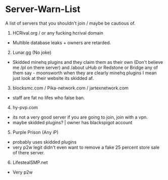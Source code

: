 # Server-Warn-List
A list of servers that you shouldn't join / maybe be cautious of.

1. HCRival.org / or any fucking hcrival domain
- Multible database leaks + owners are retarded.

2. Lunar.gg (No joke)
- Skidded minehq plugins and they claim them as their own (Don't believe me /pl on there server) and /about uHub or Redstone or Bridge any of them say - moonsworth when they are clearly minehq plugins I mean just look at their website its skidded af.

3. blocksmc.com / Pika-network.com / jartexnetwork.com
- staff are fat no lifes who false ban.

4. hy-pvp.com
- its not a very good server if you are going to join, join with a vpn.
- maybe skidded plugins? | owner has blackspigot account

5. Purple Prison (Any iP)
- probably uses skidded plugins 
- very p2w legit didn't even want to remove a fake 25 percent store sale of there server.

6. LifestealSMP.net
- Very p2w
